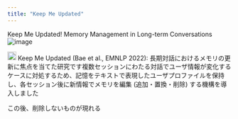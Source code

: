 ```yaml
---
title: "Keep Me Updated"
---
```


Keep Me Updated! Memory Management in Long-term Conversations
![image](https://gyazo.com/e6eb1a4746d28ba4e770c902a8847530/thumb/1000)

<img src='https://scrapbox.io/api/pages/nishio/DR/icon' alt='DR.icon' height="19.5"/>
Keep Me Updated (Bae et al., EMNLP 2022): 長期対話におけるメモリの更新に焦点を当てた研究です​
複数セッションにわたる対話でユーザ情報が変化するケースに対処するため、記憶をテキストで表現したユーザプロファイルを保持し、各セッション後に新情報でメモリを編集 (追加・置換・削除) する機構を導入しました​

この後、削除しないものが現れる

